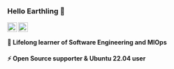 ### Hello Earthling 👋
<a href="https://twitter.com/ilkerkara_">
  <img align="left" style="background-color:white;" alt="İlker Kara's X Profile" width="22px" src="https://cdn.simpleicons.org/x" />
</a>
<a href="https://www.linkedin.com/in/ilker-kara/">
  <img align="left" alt="İlker's LinkedIn Profile" width="22px" src="https://upload.wikimedia.org/wikipedia/commons/thumb/8/81/LinkedIn_icon.svg/2048px-LinkedIn_icon.svg" />
</a>

<!-- ![](https://visitor-badge.glitch.me/badge?page_id=karailker.karailker) -->
<br />

#### 🌱 Lifelong learner of **Software Engineering** and **MlOps**
#### ⚡ Open Source supporter & Ubuntu 22.04 user

<!--
**karailker/karailker** is a ✨ _special_ ✨ repository because its `README.md` (this file) appears on your GitHub profile.

Here are some ideas to get you started:

- 🔭 I’m currently working on ...
- 🌱 I’m currently learning ...
- 👯 I’m looking to collaborate on ...
- 🤔 I’m looking for help with ...
- 💬 Ask me about ...
- 📫 How to reach me: ...
- 😄 Pronouns: ...
- ⚡ Fun fact: ...
-->
